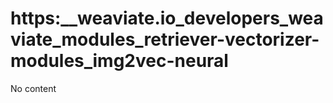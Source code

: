 # https:__weaviate.io_developers_weaviate_modules_retriever-vectorizer-modules_img2vec-neural
No content